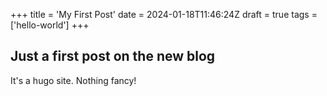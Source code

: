 +++
title = 'My First Post'
date = 2024-01-18T11:46:24Z
draft = true
tags = ['hello-world']
+++

## Just a first post on the new blog
It's a hugo site. Nothing fancy!